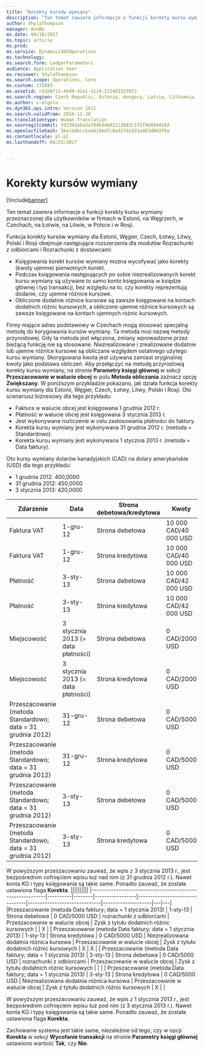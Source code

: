 ```yaml
---
title: "Korekty kursów wymiany"
description: "Ten temat zawiera informacje o funkcji korekty kursu wymiany przeznaczonej dla użytkowników w firmach w Estonii, na Węgrzech, w Czechach, na Łotwie, na Litwie, w Polsce i w Rosji."
author: ShylaThompson
manager: AnnBe
ms.date: 04/10/2017
ms.topic: article
ms.prod: 
ms.service: Dynamics365Operations
ms.technology: 
ms.search.form: LedgerParameters
audience: Application User
ms.reviewer: ShylaThompson
ms.search.scope: Operations, Core
ms.custom: 272683
ms.assetid: cd1b9f11-4640-41a1-a114-222483333972
ms.search.region: Czech Republic, Estonia, Hungary, Latvia, Lithuania, Poland, Russia
ms.author: v-elgolu
ms.dyn365.ops.intro: Version 1611
ms.search.validFrom: 2016-11-30
ms.translationtype: Human Translation
ms.sourcegitcommit: fd3392eba3a394bd4b92112093c1f1f9b894426d
ms.openlocfilehash: 5becb8bcc5aa619edfc0ad2fdcd31a483d003f0a
ms.contentlocale: pl-pl
ms.lasthandoff: 04/25/2017


---
```


# <a name="exchange-rate-adjustments"></a>Korekty kursów wymiany

[!include[banner](../includes/banner.md)]


Ten temat zawiera informacje o funkcji korekty kursu wymiany przeznaczonej dla użytkowników w firmach w Estonii, na Węgrzech, w Czechach, na Łotwie, na Litwie, w Polsce i w Rosji.

Funkcja korekty kursów wymiany dla Estonii, Węgier, Czech, Łotwy, Litwy, Polski i Rosji obejmuje następujące rozszerzenia dla modułów Rozrachunki z odbiorcami i Rozrachunki z dostawcami:

-   Księgowania korekt kursów wymiany można wycofywać jako korekty (kwoty ujemne) pierwotnych korekt.
-   Podczas księgowania następujących po sobie niezrealizowanych korekt kursu wymiany są używane to samo konto księgowania w księdze głównej i typ transakcji, bez względu na to, czy korekty reprezentują dodanie, czy ujemne różnice kursowe.
-   Obliczone dodatnie różnice kursowe są zawsze księgowane na kontach dodatnich różnic kursowych, a obliczone ujemne różnice kursowych są zawsze księgowane na kontach ujemnych różnic kursowych.

Firmy mające adres podstawowy w Czechach mogą stosować specjalną metodę do korygowania kursów wymiany. Ta metoda nosi nazwę metody przyrostowej. Gdy ta metoda jest włączona, zmiany wprowadzone przez bieżącą funkcję nie są stosowane. Niezrealizowane i zrealizowane dodatnie lub ujemne różnice kursowe są obliczane względem ostatniego użytego kursu wymiany. Skorygowana kwota jest używana zamiast oryginalnej kwoty jako podstawa obliczeń. Aby przełączyć na metodę przyrostową korekty kursu wymiany, na stronie **Parametry księgi głównej** w sekcji **Przeszacowanie w walucie obcej** w polu **Metoda obliczania** zaznacz opcję **Zwiększany**. W poniższym przykładzie pokazano, jak działa funkcja korekty kursu wymiany dla Estonii, Węgier, Czech, Łotwy, Litwy, Polski i Rosji. Oto scenariusz biznesowy dla tego przykładu:

-   Faktura w walucie obcej jest księgowana 1 grudnia 2012 r.
-   Płatność w walucie obcej jest księgowana 3 stycznia 2013 r.
-   Jest wykonywane rozliczenie w celu zastosowania płatności do faktury.
-   Korekta kursu wymiany jest wykonywana 31 grudnia 2012 r. (metoda = Standardowo).
-   Korekta kursu wymiany jest wykonywana 1 stycznia 2013 r. (metoda = Data faktury).

Oto kursy wymiany dolarów kanadyjskich (CAD) na dolary amerykańskie (USD) dla tego przykładu:

-   1 grudnia 2012: 400,0000
-   31 grudnia 2012: 450,0000
-   3 stycznia 2013: 420,0000

| Zdarzenie                                       | Data                             | Strona debetowa/kredytowa | Kwoty               | Konto księgi głównej (KG)    | Typ transakcji             | Typ księgowania       | Strona kredytowa | Korekta |
|---------------------------------------------|----------------------------------|--------------|-----------------------|--------------------------------|------------------------------|--------------------|--------|------------|
| Faktura VAT                                     | 1-gru-12                         | Strona debetowa        | 10 000 CAD/40 000 USD | rozrachunki z odbiorcami                             | Faktura VAT                      | Saldo odbiorcy   |        |            |
| Faktura VAT                                     | 1-gru-12                         | Strona kredytowa       | 10 000 CAD/40 000 USD | Kompensaty                         | Faktura VAT                      | Arkusz księgi     | X      |            |
| Płatność                                     | 3-sty-13                         | Strona debetowa        | 10 000 CAD/42 000 USD | Kompensaty                         | Płatność                      | Arkusz księgi     |        |            |
| Płatność                                     | 3-sty-13                         | Strona kredytowa       | 10 000 CAD/42 000 USD | rozrachunki z odbiorcami                             | Płatność                      | Saldo odbiorcy   | X      |            |
| Miejscowość                                  | 3 stycznia 2013 (= data płatności) | Strona debetowa        | 0 CAD/2000 USD       | rozrachunki z odbiorcami                             | Odbiorca                     | Zysk z tytułu dodatnich różnic kursowych |        |            |
| Miejscowość                                  | 3 stycznia 2013 (= data płatności) | Strona kredytowa       | 0 CAD/2000 USD       | Zrealizowana dodatnia różnica kursowa   | Odbiorca                     | Zysk z tytułu dodatnich różnic kursowych | X      |            |
| Przeszacowanie (metoda Standardowo; data = 31 grudnia 2012) | 31-gru-12           | Strona debetowa        | 0 CAD/5000 USD       | rozrachunki z odbiorcami                             | Przeszacowanie w walucie obcej | Zysk z tytułu dodatnich różnic kursowych |        |            |
| Przeszacowanie (metoda Standardowo; data = 31 grudnia 2012) | 31-gru-12           | Strona kredytowa       | 0 CAD/5000 USD       | Niezrealizowana dodatnia różnica kursowa | Przeszacowanie w walucie obcej | Zysk z tytułu dodatnich różnic kursowych | X      |            |
| Przeszacowanie (metoda Standardowo; data = 31 grudnia 2012) | 3-sty-13            | Strona debetowa        | 0 CAD/5000 USD       | rozrachunki z odbiorcami                             | Przeszacowanie w walucie obcej | Zysk z tytułu dodatnich różnic kursowych |        | X          |
| Przeszacowanie (metoda Standardowo; data = 31 grudnia 2012) | 3-sty-13            | Strona kredytowa       | 0 CAD/5000 USD       | Niezrealizowana dodatnia różnica kursowa | Przeszacowanie w walucie obcej | Zysk z tytułu dodatnich różnic kursowych | X      | X          |



W powyższym przeszacowaniu zauważ, że wpis z 3 stycznia 2013 r., jest bezpośrednim cofnięciem wpisu tuż nad nim (z 31 grudnia 2012 r.). Nawet konta KG i typy księgowania są takie same. Ponadto zauważ, że została ustawiona flaga **Korekta**.
||||||||||
|-----------------------------------------------------------|----------|--------|-----------------|--------------------------------|------------------------------|--------------------|---|---|
|Przeszacowanie (metoda Data faktury; data = 1 stycznia 2013)  | 1-sty-13 | Strona debetowa  | 0 CAD/5000 USD | rozrachunki z odbiorcami                             | Przeszacowanie w walucie obcej | Zysk z tytułu dodatnich różnic kursowych |   | X |
| Przeszacowanie (metoda Data faktury; data = 1 stycznia 2013) | 1-sty-13 | Strona kredytowa | 0 CAD/5000 USD | Niezrealizowana dodatnia różnica kursowa | Przeszacowanie w walucie obcej | Zysk z tytułu dodatnich różnic kursowych | X | X |
| Przeszacowanie (metoda Data faktury; data = 1 stycznia 2013) | 3-sty-13 | Strona debetowa  | 0 CAD/5000 USD | rozrachunki z odbiorcami                             | Przeszacowanie w walucie obcej | Zysk z tytułu dodatnich różnic kursowych |   |   |
| Przeszacowanie (metoda Data faktury; data = 1 stycznia 2013) | 3-sty-13 | Strona kredytowa | 0 CAD/5000 USD | Niezrealizowana dodatnia różnica kursowa | Przeszacowanie w walucie obcej | Zysk z tytułu dodatnich różnic kursowych | X |   |

W powyższym przeszacowaniu zauważ, że wpis z 1 stycznia 2013 r., jest bezpośrednim cofnięciem wpisu tuż pod nim (z 3 stycznia 2013 r.). Nawet konta KG i typy księgowania są takie same. Ponadto zauważ, że została ustawiona flaga **Korekta**.

Zachowanie systemu jest takie same, niezależnie od tego, czy w opcji **Korekta** w sekcji **Wycofanie transakcji** na stronie **Parametry księgi głównej** ustawiono wartość **Tak**, czy **Nie**.





